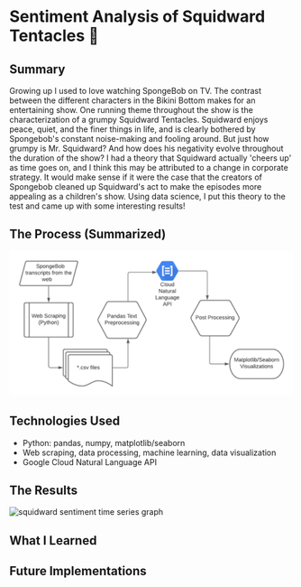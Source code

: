 # Sentiment Analysis of Squidward Tentacles :squid:

## Summary
Growing up I used to love watching SpongeBob on TV. The contrast between the different characters in the Bikini Bottom makes for an entertaining show. One running theme throughout the show is the characterization of a grumpy Squidward Tentacles. Squidward enjoys peace, quiet, and the finer things in life, and is clearly bothered by Spongebob's constant noise-making and fooling around. But just how grumpy is Mr. Squidward? And how does his negativity evolve throughout the duration of the show? I had a theory that Squidward actually 'cheers up' as time goes on, and I think this may be attributed to a change in corporate strategy. It would make sense if it were the case that the creators of Spongebob cleaned up Squidward's act to make the episodes more appealing as a children's show. Using data science, I put this theory to the test and came up with some interesting results!

## The Process (Summarized)
![data processing flowchart](images/spongebob-sentiment-diagram.png)

## Technologies Used
- Python: pandas, numpy, matplotlib/seaborn
- Web scraping, data processing, machine learning, data visualization
- Google Cloud Natural Language API

## The Results
![squidward sentiment time series graph](images/squidward_chart_edited.png)

## What I Learned


## Future Implementations
